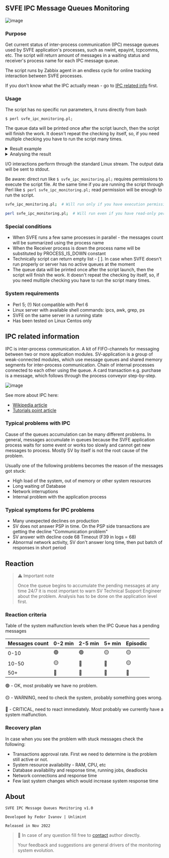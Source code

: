 ## SVFE IPC Message Queues Monitoring

![image](https://thumbs.gfycat.com/CheerySeparateGoldeneye-size_restricted.gif)


###  Purpose 
Get current status of inter-process communication (IPC) message queues used by SVFE application's processes, such as nwint, epayint, tcpcomms, etc. The script will return amount of messages in a waiting status and receiver's process name for each IPC message queue. 

The script runs by Zabbix agent in an endless cycle for online tracking interaction between SVFE processes.

If you don't know what the IPC actually mean - go to [IPC related info](https://github.com/FedorIvanov37/SVFE-IPC-Monitoring/blob/main/README.md#ipc-related-information) first.

### Usage 

The script has no specific run parameters, it runs directly from bash

`$ perl svfe_ipc_monitoring.pl;`


The queue data will be printed once after the script launch, then the script will finish the work. It doesn't repeat the checking by itself, so, if you need multiple checking you have to run the script many times.


<details>
  <summary>Result example</summary>

  ```bash
  smartfe@svfe:/> perl svfe_ipc_monitoring.pl;
[

  {
    "process_name": "tcpcomms",
    "message": 0
  },
  {
    "process_name": "asmssrv",
    "message": 0
  },
  {
    "process_name": "timer00",
    "message": 0
  },
  {
    "process_name": "acq_fraudmon",
    "message": 0
  },
  {
    "process_name": "epayint",
    "message": 0
  },
  {
    "process_name": "hsm_mcp",
    "message": 0
  },
  {
    "process_name": "sms_sender",
    "message": 0
  },
  {
    "process_name": "nwint00",
    "message": 0
  },
  {
    "process_name": "saf_list_mgr",
    "message": 0
  },
  {
    "process_name": "atmswdist",
    "message": 0
  },
  {
    "process_name": "stdauth",
    "message": 2
  },
  {
    "process_name": "hostspec1int",
    "message": 0
  },
  {
    "process_name": "tcpgate_mcp",
    "message": 0
  },
  {
    "process_name": "voice_auth",
    "message": 0
  },
  {
    "process_name": "crout00",
    "message": 0
  },
  {
    "process_name": "txrout",
    "message": 0
  },
  {
    "process_name": "splitint",
    "message": 0
  },
  {
    "process_name": "auth_notif_sender",
    "message": 0
  },
  {
    "process_name": "hstint",
    "message": 0
  },
  {
    "process_name": "acqint",
    "message": 0
  },
  {
    "process_name": "mcp",
    "message": 0
  },
  {
    "process_name": "acqhost_int",
    "message": 0
  }
]

  ```
</details>

<details>
  <summary>Analysing the result</summary>

  Below you can find a hypothetical response to the monitoring script with the data analysis example

```
[                                    // The JSON-like list 
  {                                  // Of individual dictionaries for each process
    "process_name": "tcpcomms",      
    "message": 110                   // tcpcomms doesn't look good
  },
  {
    "process_name": "PROCESS_DOWN",  // Some processes are down and accumulating the Queues
    "message": 54
  },
  {
   "process_name": "timer00",        // In the same time the timer looks fine
   "message": 0
 },
 ...
 ...
 // More dictionaries below
]
```
</details>

I/O interactions perform through the standard Linux stream. The output data will be sent to stdout.

Be aware: direct run like `$ svfe_ipc_monitoring.pl;` requires permissions to execute the script file. At the same time if you are running the script through Perl like `$ perl svfe_ipc_monitoring.pl;` read permission will be enough to run the script.

```bash 
svfe_ipc_monitoring.pl;  # Will run only if you have execution permissions
```

```bash
perl svfe_ipc_monitoring.pl;  # Will run even if you have read-only permissions
```

### Special conditions
 * When SVFE runs a few same processes in parallel - the messages count will be summarized using the process name
 * When the Receiver process is down the process name will be substituted by PROCESS_IS_DOWN constant
 * Technically script can return empty list - [ ]. In case when SVFE doesn't run properly or server has no active queues at the moment
 * The queue data will be printed once after the script launch, then the script will finish the work. It doesn't repeat the checking by itself, so, if you need multiple checking you have to run the script many times.
 
### System requirements
 * Perl 5; (!) Not compatible with Perl 6
 * Linux server with available shell commands: ipcs, awk, grep, ps
 * SVFE on the same server in a running state
 * Has been tested on Linux Centos only 

## IPC related information

IPC is inter-process communication. A kit of FIFO-channels for messaging between two or more application modules. SV-application is a group of weak-connected modules, which use message queues and shared memory segments for inter-process communication. Chain of internal processes connected to each other using the queue. A card transaction e.g. purchase is a message, which follows through the process conveyor step-by-step.

![image](https://www.tutorialspoint.com/inter_process_communication/images/message_queue.jpg)


See more about IPC here: 

* [Wikipedia article](https://en.wikipedia.org/wiki/Inter-process_communication)
* [Tutorials point article](https://www.tutorialspoint.com/inter_process_communication/inter_process_communication_message_queues.htm)

### Typical problems with IPC

Cause of the queues accumulation can be many different problems. In general, messages accumulate in queues because the SVFE application process waits for some event or works too slowly and cannot get new messages to process. Mostly SV by itself is not the root cause of the problem.

Usually one of the following problems becomes the reason of the messages got stuck:

* High load of the system, out of memory or other system resources
* Long waiting of Database
* Network interruptions
* Internal problem with the application process

### Typical symptoms for IPC problems

* Many unexpected declines on production
* SV does not answer PSP in time. On the PSP side transactions are getting the decline "Communication problem"
* SV answer with decline code 68 Timeout (F39 in logs = 68)
* Abnormal network activity, SV don't answer long time, then put batch of responses in short period


## Reaction

>⚠️ Important note
>
>Once the queue begins to accumulate the pending messages at any time 24/7 it is most important to warn SV Technical Support Engineer about the problem. Analysis has to be done on the application level first.

### Reaction criteria

Table of the system malfunction levels when the IPC Queue has a pending messages

| Messages count |0-2 min  |2-5 min  | 5+ min  | Episodic |         
| -------------- |---------|---------|---------|----------|
|         0-10   | 🟢      | 🟢      | 🟡      | 🟡       |
|         10-50  | 🟡      | 🔴      | 🔴      | 🟡       |
|         50+    | 🔴      | 🔴      | 🔴      | 🔴       |


🟢 - OK, most probably we have no problem.

🟡 - WARNING, need to check the system, probably something goes wrong.

🔴 - CRITICAL, need to react immediately. Most probably we currently have a system malfunction.

### Recovery plan

In case when you see the problem with stuck messages check the following:

* Transactions approval rate. First we need to determine is the problem still active or not.
* System resource availability - RAM, CPU, etc
* Database availability and response time, running jobs, deadlocks
* Network connections and response time
* Few last system changes which would increase system response time

## About 

```
SVFE IPC Message Queues Monitoring v1.0

Developed by Fedor Ivanov | Unlimint

Released in Nov 2022
```



>:wave:
> In case of any question fill free to [contact](mailto:f.ivanov@unlimint.com) author directly. 
>
>Your feedback and suggestions are general drivers of the monitoring system evolution.
>
